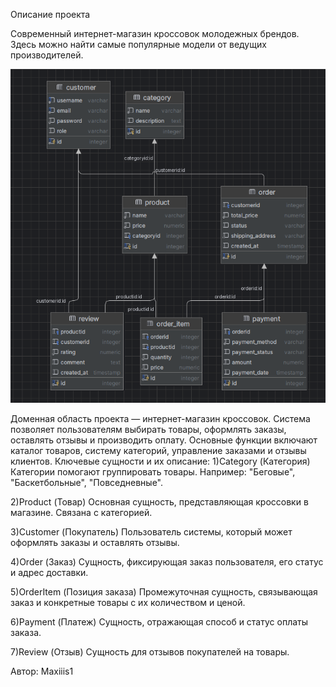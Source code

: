 Описание проекта

Современный интернет-магазин кроссовок молодежных брендов. Здесь можно найти самые популярные модели от ведущих производителей.


![img.png](img.png)

Доменная область проекта — интернет-магазин кроссовок. Система позволяет пользователям выбирать товары, оформлять заказы, оставлять отзывы и производить оплату. Основные функции включают каталог товаров, систему категорий, управление заказами и отзывы клиентов.
Ключевые сущности и их описание:
1)Category (Категория)
Категории помогают группировать товары. Например: "Беговые", "Баскетбольные", "Повседневные".

2)Product (Товар)
Основная сущность, представляющая кроссовки в магазине. Связана с категорией.

3)Customer (Покупатель)
Пользователь системы, который может оформлять заказы и оставлять отзывы.

4)Order (Заказ)
Сущность, фиксирующая заказ пользователя, его статус и адрес доставки.

5)OrderItem (Позиция заказа)
Промежуточная сущность, связывающая заказ и конкретные товары с их количеством и ценой.

6)Payment (Платеж)
Сущность, отражающая способ и статус оплаты заказа.

7)Review (Отзыв)
Сущность для отзывов покупателей на товары.

Автор: Maxiiis1

